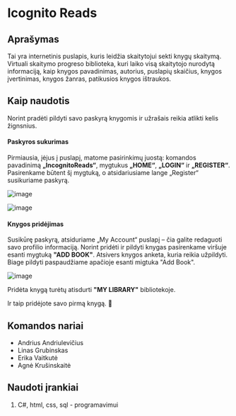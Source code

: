 # Icognito Reads

## Aprašymas
Tai yra internetinis puslapis, kuris leidžia skaitytojui sekti knygų skaitymą. Virtuali skaitymo progreso biblioteka, kuri laiko visą skaitytojo nurodytą informaciją, kaip knygos pavadinimas, autorius, puslapių skaičius, knygos įvertinimas, knygos žanras, patikusios knygos ištraukos.

## Kaip naudotis
Norint pradėti pildyti savo paskyrą knygomis ir užrašais reikia atlikti kelis žignsnius.
#### Paskyros sukurimas
Pirmiausia, įėjus į puslapį, matome pasirinkimų juostą: komandos pavadinimą **„IncognitoReads“**, mygtukus **„HOME“**, **„LOGIN“** ir **„REGISTER“**. Pasirenkame būtent šį mygtuką, o atsidariusiame lange „Register“ susikuriame paskyrą.

![image](https://github.com/user-attachments/assets/35bff9de-6cce-41e8-a854-e1f219842ff7)

![image](https://github.com/user-attachments/assets/d7c80e59-d37d-4d12-90ba-8df5607c99ce)
#### Knygos pridėjimas
Susikūrę paskyrą, atsiduriame „My Account“ puslapį – čia galite redaguoti savo profilio informaciją.
Norint pridėti ir pildyti knygas pasirenkame viršuje esanti mygtuką **"ADD BOOK"**. Atsivers knygos anketa, kuria reikia užpildyti. Biage pildyti paspaudžiame apačioje esanti migtuka "Add Book".

![image](https://github.com/user-attachments/assets/2b3f4500-2e61-4afd-bed3-4b265817e005)

Pridėta knygą turėtų atisdurti **"MY LIBRARY"** bibliotekoje.

Ir taip pridėjote savo pirmą knygą. 🎊

## Komandos nariai 
- Andrius Andriulevičius 
- Linas Grubinskas 
- Erika Vaitkutė 
- Agnė Krušinskaitė 

## Naudoti įrankiai
1. C#, html, css, sql - programavimui
